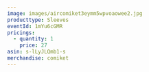 ```yaml
---
image: images/aircomiket3eymm5wpvoaowee2.jpg
producttype: Sleeves
eventId: 1mYu6cGMR
pricings:
  - quantity: 1
    price: 27
asin: s-lLyJLQmb1-s
merchandise: comiket
---
```

